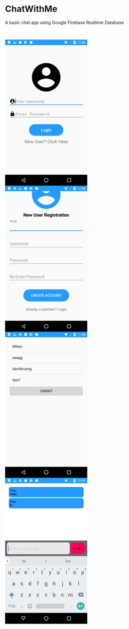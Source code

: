# ChatWithMe

A basic chat app using Google Firebase Realtime Database

<br>
<br>
<a href="url">
<img src="https://github.com/MiceXx/ChatWithMe/blob/master/Screenshot_20170613-235609.png " align="left" height="480" width="270" >
</a>

<br>
<br>
<a href="url">
<img src="https://github.com/MiceXx/ChatWithMe/blob/master/Screenshot_20170613-235616.png " align="left" height="480" width="270" >
</a>

<br>
<br>
<a href="url">
<img src="https://github.com/MiceXx/ChatWithMe/blob/master/Screenshot_20170613-235638.png " align="left" height="480" width="270" >
</a>

<br>
<br>
<a href="url">
<img src="https://github.com/MiceXx/ChatWithMe/blob/master/Screenshot_20170613-235707.png " align="left" height="480" width="270" >
</a>
